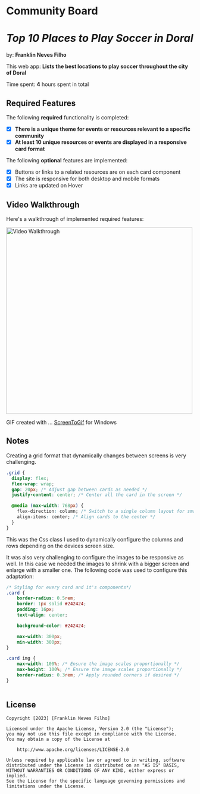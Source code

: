 # Community Board
# *Top 10 Places to Play Soccer in Doral*

by: **Franklin Neves Filho**

This web app: **Lists the best locations to play soccer throughout the city of Doral**

Time spent: **4** hours spent in total

## Required Features

The following **required** functionality is completed:

- [X] **There is a unique theme for events or resources relevant to a specific community**
- [X] **At least 10 unique resources or events are displayed in a responsive card format**

The following **optional** features are implemented:

- [X] Buttons or links to a related resources are on each card component
- [X] The site is responsive for both desktop and mobile formats
- [X] Links are updated on Hover

## Video Walkthrough

Here's a walkthrough of implemented required features:

<img src='src/assets/communityBoard.gif' title='Video Walkthrough' width='500px' alt='Video Walkthrough' />

<!-- Replace this with whatever GIF tool you used! -->
GIF created with ...
[ScreenToGif](https://www.screentogif.com/) for Windows

## Notes

Creating a grid format that dynamically changes between screens is very challenging.
```css
.grid {
  display: flex;
  flex-wrap: wrap;
  gap: 20px; /* Adjust gap between cards as needed */
  justify-content: center; /* Center all the card in the screen */

  @media (max-width: 768px) {
    flex-direction: column; /* Switch to a single column layout for smaller screens */
    align-items: center; /* Align cards to the center */
  }
}
```
This was the Css class I used to dynamically configure the columns and rows depending on the devices screen size.

It was also very challenging to configure the images to be responsive as well. In this case we needed the images to shrink with a bigger screen and enlarge with a smaller one.
The following code was used to configure this adaptation:
```css
/* Styling for every card and it's components*/
.card {
    border-radius: 0.5rem;
    border: 1px solid #242424;
    padding: 16px;
    text-align: center;

    background-color: #242424;

    max-width: 300px;
    min-width: 300px;
}

.card img {
    max-width: 100%; /* Ensure the image scales proportionally */
    max-height: 100%; /* Ensure the image scales proportionally */
    border-radius: 0.3rem; /* Apply rounded corners if desired */
}
    
```

## License

    Copyright [2023] [Franklin Neves Filho]

    Licensed under the Apache License, Version 2.0 (the "License");
    you may not use this file except in compliance with the License.
    You may obtain a copy of the License at

        http://www.apache.org/licenses/LICENSE-2.0

    Unless required by applicable law or agreed to in writing, software
    distributed under the License is distributed on an "AS IS" BASIS,
    WITHOUT WARRANTIES OR CONDITIONS OF ANY KIND, either express or implied.
    See the License for the specific language governing permissions and
    limitations under the License.
